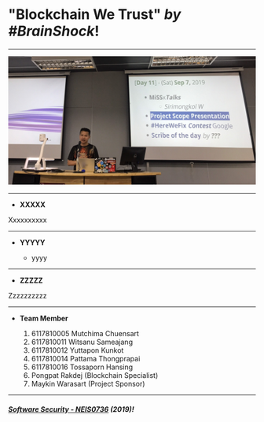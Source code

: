 # **"Blockchain We Trust"** *by #BrainShock*!
---

![](ScopePresentation.jpg "by Khun Wissanu Sameejaeng")

---

* **XXXXX**

Xxxxxxxxxx

---

* **YYYYY**

	* yyyy

---

* **ZZZZZ**

Zzzzzzzzzz

---
* **Team Member**

	1. 6117810005 Mutchima Chuensart
	2. 6117810011 Witsanu Sameajang
	3. 6117810012 Yuttapon Kunkot
	4. 6117810014 Pattama Thongprapai
	5. 6117810016 Tossaporn Hansing
	6. Pongpat Rakdej (Blockchain Specialist)
	7. Maykin Warasart (Project Sponsor)
	
---

##### **[Software Security - NEIS0736](../) (2019)**!
